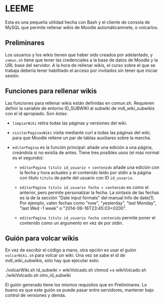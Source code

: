 LEEME
=====

Esta es una pequeña utilidad hecha con Bash y el cliente de consola de MySQL
que permite rellenar wikis de Moodle automáticamnete, o volcarlos.

Preliminares
------------

Los usuarios y los wikis tienen que haber sido creados por adelantado, y `comun.sh`
tiene que tener las credenciales a la base de datos de Moodle y la URL base del
servidor. A la hora de rellenar wikis, el curso sobre el que se trabaja debería tener
habilitado el acceso por invitados sin tener que iniciar sesión.

Funciones para rellenar wikis
-----------------------------

Las funciones para rellenar wikis están definidas en comun.sh. Requieren definir
la variable de entorno ID_SUBWIKI al subwiki de mdl_wiki_subwikis con el id
apropiado. Son éstas:

- `limpiarWiki` retira todas las páginas y versiones del wiki.

- `visitarPaginasWiki` visita mediante curl a todas las páginas del wiki, para
  que Moodle rellene un par de tablas auxiliares sobre la marcha.

- `editarPagina` es la función principal: añade una edición a una página, creándola
  si no existía de antes. Tiene tres posibles usos (el más normal es el segundo):

  - `editarPagina titulo id_usuario < contenido` añade una edición con la fecha y hora
    actuales y el contenido leído por stdin a la página con título `titulo` de parte
    del usuario con ID `id_usuario`.

  - `editarPagina titulo id_usuario fecha < contenido` es como el anterior, pero permite
    personalizar la fecha. La sintaxis de las fechas es la de la sección "Date input
    formats" del manual Info de date(1). Por ejemplo, valen fechas como "now",
    "yesterday", "last Monday", "last Wed -1 week" o "2014-06-16T23:45:03+0200".

  - `editarPagina titulo id_usuario fecha contenido` permite poner el contenido como
    un argumento en vez de por stdin.

Guión para volcar wikis
-----------------------

En vez de escribir el código a mano, otra opción es usar el guión `volcarWiki.sh` para
volcar un wiki. Una vez se sabe el id de mdl_wiki_subwikis, sólo hay que ejecutar esto:

  ./volcarWiki.sh id_subwiki > wikiVolcado.sh
  chmod +x wikiVolcado.sh
  ./wikiVolcado.sh otro_id_subwiki

El guión generado tiene los mismos requisitos que en Preliminares. Lo bueno es que este
guión se puede pasar entre servidores, mantener bajo control de versiones y demás.
